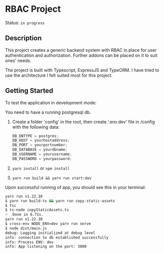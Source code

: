 # RBAC Project

Status: `in progress`

## Description

This project creates a generic backend system with RBAC in place for user authentication and authorization. Further addons can be placed on it to suit ones' needs.

The project is built with Typescript, ExpressJS and TypeORM. I have tried to use the architecture I felt suited most for this project.

## Getting Started

To test the application in development mode:

You need to have a running postgresql db.

1. Create a folder 'config' in the root, then create '.env.dev' file in /config with the following data:
   ```js
   DB_DBTYPE = postgres;
   DB_HOST = yourhostaddress;
   DB_PORT = yourportnumber;
   DB_DATABASE = yourdbname;
   DB_USERNAME = yourusername;
   DB_PASSWORD = yourpassword;
   ```
2. `yarn install` or `npm install`

3. `yarn run build && yarn run start:dev`

Upon successful running of app, you should see this in your terminal:

```bash
yarn run v1.22.10
$ yarn run build-ts && yarn run copy-static-assets
$ tsc
$ ts-node copyStaticAssets.ts
✨  Done in 6.71s.
yarn run v1.22.10
$ cross-env NODE_ENV=dev yarn run serve
$ node dist/main.js
debug: Logging initialized at debug level
info: connection to db established successfully
info: Process ENV: dev
info: App listening on the port: 3000
```
